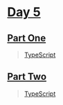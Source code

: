 
# [Day 5](https://adventofcode.com/2023/day/5)

## [Part One](https://adventofcode.com/2023/day/5#part1)

> [TypeScript](/typescript/2023/5/src/p1.ts)

## [Part Two](https://adventofcode.com/2023/day/5#part2)

> [TypeScript](/typescript/2023/5/src/p2.ts)
